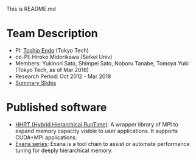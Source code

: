 This is README.md

# Team Description

- PI: [Toshio Endo](http://www.el.gsic.titech.ac.jp/~endo/index.html.en) (Tokyo Tech)
- co-PI: Hiroko Midorikawa (Seikei Univ)
- Members: Yukinori Sato, Shimpei Sato, Noboru Tanabe, Tomoya Yuki (Tokyo Tech, as of Mar 2018)
- Research Period: Oct 2012 - Mar 2018
- [Summary Slides](./endo-isp2s2-2017.pdf)

# Published software

- [HHRT (Hybrid Hierarchical RunTime)](https://github.com/toshioendo/hhrt): A wrapper library of MPI to expand memory capacity visible to user applications. It supports CUDA+MPI applications. 
- [Exana series](https://github.com/YukinoriSato/ExanaPkg): Exana is a tool chain to assist or automate performance tuning for deeply hierarchical memory.

